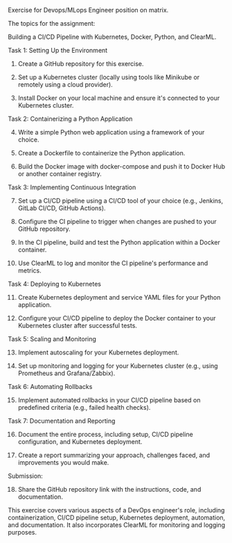 Exercise for Devops/MLops Engineer position on matrix.

 

The topics for the assignment:

Building a CI/CD Pipeline with Kubernetes, Docker, Python, and ClearML.

 

Task 1: Setting Up the Environment

 

1. Create a GitHub repository for this exercise.

2. Set up a Kubernetes cluster (locally using tools like Minikube or remotely using a cloud provider).

3. Install Docker on your local machine and ensure it's connected to your Kubernetes cluster.

 

Task 2: Containerizing a Python Application

 

4. Write a simple Python web application using a framework of your choice.

5. Create a Dockerfile to containerize the Python application.

6. Build the Docker image with docker-compose and push it to Docker Hub or another container registry.

 

Task 3: Implementing Continuous Integration

 

7. Set up a CI/CD pipeline using a CI/CD tool of your choice (e.g., Jenkins, GitLab CI/CD, GitHub Actions).

8. Configure the CI pipeline to trigger when changes are pushed to your GitHub repository.

9. In the CI pipeline, build and test the Python application within a Docker container.

10. Use ClearML to log and monitor the CI pipeline's performance and metrics.

 

Task 4: Deploying to Kubernetes

 

11. Create Kubernetes deployment and service YAML files for your Python application.

12. Configure your CI/CD pipeline to deploy the Docker container to your Kubernetes cluster after successful tests.

 

Task 5: Scaling and Monitoring

 

13. Implement autoscaling for your Kubernetes deployment.

14. Set up monitoring and logging for your Kubernetes cluster (e.g., using Prometheus and Grafana/Zabbix).

 

Task 6: Automating Rollbacks

 

15. Implement automated rollbacks in your CI/CD pipeline based on predefined criteria (e.g., failed health checks).

 

Task 7: Documentation and Reporting

 

16. Document the entire process, including setup, CI/CD pipeline configuration, and Kubernetes deployment.

17. Create a report summarizing your approach, challenges faced, and improvements you would make.

 

Submission:

 

18. Share the GitHub repository link with the instructions, code, and documentation.

 

This exercise covers various aspects of a DevOps engineer's role, including containerization, CI/CD pipeline setup, Kubernetes deployment, automation, and documentation. It also incorporates ClearML for monitoring and logging purposes.
